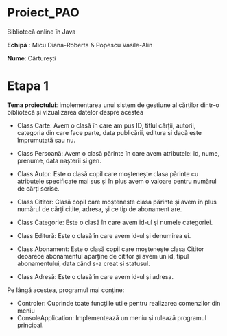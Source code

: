 # Proiect_PAO
Bibliotecă online în Java

**Echipă** : 
Micu Diana-Roberta & Popescu Vasile-Alin

**Nume**: Cărturești

# Etapa 1

 **Tema proiectului**: implementarea unui sistem de gestiune al cărților dintr-o bibliotecă și vizualizarea datelor despre acestea 

* Class Carte: Avem o clasă în care am pus ID, titlul cărții, autorii, categoria din care face parte, data publicării, editura și dacă este împrumutată sau nu.

* Class Persoană: Avem o clasă părinte în care avem atributele: id, nume, prenume, data nașterii și gen.

* Class Autor: Este o clasă copil care moștenește clasa părinte cu atributele specificate mai sus și în plus avem o valoare pentru numărul de cărți scrise.

* Class Cititor: Clasă copil care moștenește clasa părinte și avem în plus numărul de cărți citite, adresa, și ce tip de abonament are.

* Class Categorie: Este o clasă în care avem id-ul și numele categoriei.

* Class Editură: Este o clasă în care avem id-ul și denumirea ei.

* Class Abonament: Este o clasă copil care moștenește clasa Cititor deoarece abonamentul aparține de cititor și avem un id, tipul abonamentului, data când s-a creat și statusul.

* Class Adresă: Este o clasă în care avem id-ul și adresa.

Pe lângă acestea, programul mai conține:
* Controler: Cuprinde toate funcțiile utile pentru realizarea comenzilor din meniu
* ConsoleApplication: Implementează un meniu și rulează programul principal.
